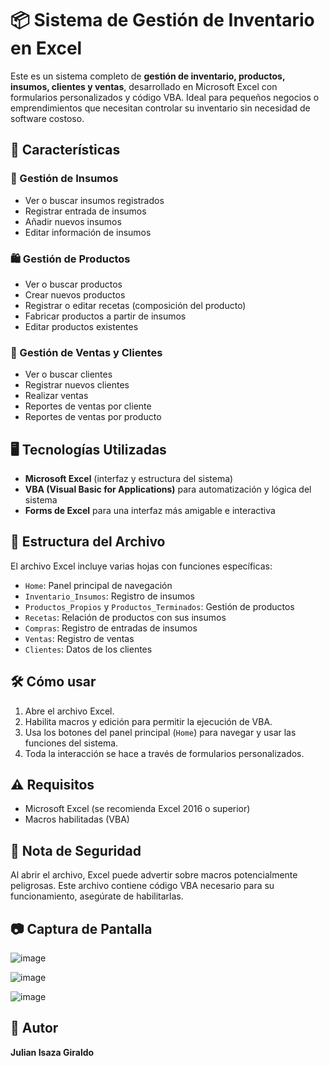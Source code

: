 
# 📦 Sistema de Gestión de Inventario en Excel

Este es un sistema completo de **gestión de inventario, productos, insumos, clientes y ventas**, desarrollado en Microsoft Excel con formularios personalizados y código VBA. Ideal para pequeños negocios o emprendimientos que necesitan controlar su inventario sin necesidad de software costoso.

## 🧰 Características

### 🔧 Gestión de Insumos
- Ver o buscar insumos registrados
- Registrar entrada de insumos
- Añadir nuevos insumos
- Editar información de insumos

### 🛍️ Gestión de Productos
- Ver o buscar productos
- Crear nuevos productos
- Registrar o editar recetas (composición del producto)
- Fabricar productos a partir de insumos
- Editar productos existentes

### 🧾 Gestión de Ventas y Clientes
- Ver o buscar clientes
- Registrar nuevos clientes
- Realizar ventas
- Reportes de ventas por cliente
- Reportes de ventas por producto

## 🖥️ Tecnologías Utilizadas
- **Microsoft Excel** (interfaz y estructura del sistema)
- **VBA (Visual Basic for Applications)** para automatización y lógica del sistema
- **Forms de Excel** para una interfaz más amigable e interactiva

## 📂 Estructura del Archivo
El archivo Excel incluye varias hojas con funciones específicas:
- `Home`: Panel principal de navegación
- `Inventario_Insumos`: Registro de insumos
- `Productos_Propios` y `Productos_Terminados`: Gestión de productos
- `Recetas`: Relación de productos con sus insumos
- `Compras`: Registro de entradas de insumos
- `Ventas`: Registro de ventas
- `Clientes`: Datos de los clientes

## 🛠️ Cómo usar
1. Abre el archivo Excel.
2. Habilita macros y edición para permitir la ejecución de VBA.
3. Usa los botones del panel principal (`Home`) para navegar y usar las funciones del sistema.
4. Toda la interacción se hace a través de formularios personalizados.

## ⚠️ Requisitos
- Microsoft Excel (se recomienda Excel 2016 o superior)
- Macros habilitadas (VBA)

## 📌 Nota de Seguridad
Al abrir el archivo, Excel puede advertir sobre macros potencialmente peligrosas. Este archivo contiene código VBA necesario para su funcionamiento, asegúrate de habilitarlas.

## 📷 Captura de Pantalla

![image](https://github.com/user-attachments/assets/5c23dd85-ce1e-4047-a6a4-ef8c3a0385a0)


![image](https://github.com/user-attachments/assets/3fb50a08-4610-40a0-a598-97d6c70ae5c8)

![image](https://github.com/user-attachments/assets/e2a3a67d-12b0-4d4f-8b95-ce9f64c5581a)




## 🤝 Autor
**Julian Isaza Giraldo**
